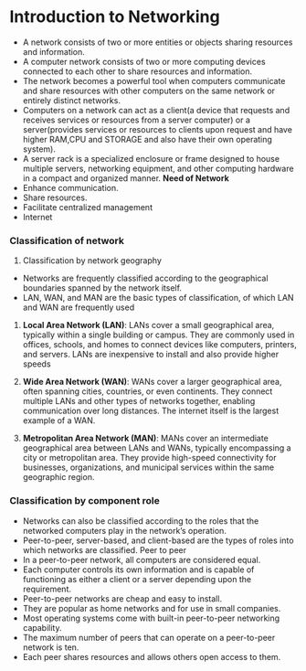 # Introduction to Networking

- A network consists of two or more entities or objects sharing resources and information.
- A computer network consists of two or more computing devices connected to each other to share resources and information.
- The network becomes a powerful tool when computers communicate and share resources with other computers on the same network or entirely distinct networks.
- Computers on a network can act as a client(a device that requests and receives services or resources from a server computer) or a server(provides services or resources to clients upon request and have higher RAM,CPU and STORAGE and also have their own operating system).
- A server rack is a specialized enclosure or frame designed to house multiple servers, networking equipment, and other computing hardware in a compact and organized manner.
**Need of Network**
- Enhance communication.
- Share resources.
- Facilitate centralized management
- Internet
### Classification of network
1. Classification by network geography
- Networks are frequently classified according to the geographical boundaries spanned by the network itself.
- LAN, WAN, and MAN are the basic types of classification, of which LAN and WAN are frequently used
1. **Local Area Network (LAN)**: LANs cover a small geographical area, typically within a single building or campus. They are commonly used in offices, schools, and homes to connect devices like computers, printers, and servers. LANs are inexpensive to install and also provide higher speeds
    
2. **Wide Area Network (WAN)**: WANs cover a larger geographical area, often spanning cities, countries, or even continents. They connect multiple LANs and other types of networks together, enabling communication over long distances. The internet itself is the largest example of a WAN.
    
3. **Metropolitan Area Network (MAN)**: MANs cover an intermediate geographical area between LANs and WANs, typically encompassing a city or metropolitan area. They provide high-speed connectivity for businesses, organizations, and municipal services within the same geographic region.

### Classification by component role

- Networks can also be classified according to the roles that the networked computers play in the network’s operation.
- Peer-to-peer, server-based, and client-based are the types of roles into which networks are classified.
Peer to peer 
- In a peer-to-peer network, all computers are considered equal.
- Each computer controls its own information and is capable of functioning as either a client or a server depending upon the requirement.
- Peer-to-peer networks are cheap and easy to install.
- They are popular as home networks and for use in small companies.
- Most operating systems come with built-in peer-to-peer networking capability.
- The maximum number of peers that can operate on a peer-to-peer network is ten.
- Each peer shares resources and allows others open access to them.





